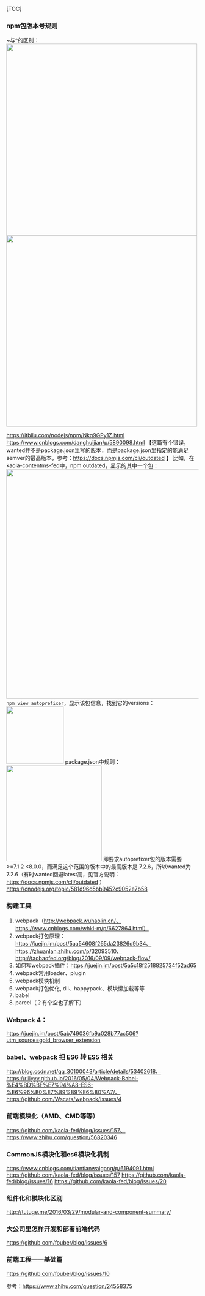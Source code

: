 [TOC]

### npm包版本号规则
~与^的区别：
<img src="http://chuantu.biz/t6/280/1523356501x-1404764247.png" width="500" />
<img src="http://chuantu.biz/t6/280/1523356525x-1566657543.png" width="500" />

https://itbilu.com/nodejs/npm/Nkq9GPy1Z.html
https://www.cnblogs.com/danghuijian/p/5890098.html
【这篇有个错误，wanted并不是package.json里写的版本，而是package.json里指定的能满足semver的最高版本，参考：https://docs.npmjs.com/cli/outdated 】
比如，在kaola-contentms-fed中，npm outdated，显示的其中一个包：
<img src="http://chuantu.biz/t6/280/1523356600x-1566657543.png" width="600"/>
`npm view autoprefixer`，显示该包信息，找到它的versions：
<img src="http://chuantu.biz/t6/280/1523356639x-1566657543.jpg" width="150" />
package.json中规则：
<img src="http://chuantu.biz/t6/280/1523356666x-1566657543.png" width="250" />
即要求autoprefixer包的版本需要>=7.1.2 <8.0.0，而满足这个范围的版本中的最高版本是 7.2.6，所以wanted为7.2.6（有时wanted回避latest高，见官方说明：https://docs.npmjs.com/cli/outdated ）
https://cnodejs.org/topic/581d96d5bb9452c9052e7b58


### 构建工具
1. webpack（http://webpack.wuhaolin.cn/、https://www.cnblogs.com/whkl-m/p/6627864.html）
2. webpack打包原理：https://juejin.im/post/5aa54608f265da23826d9b34、https://zhuanlan.zhihu.com/p/32093510、http://taobaofed.org/blog/2016/09/09/webpack-flow/
3. 如何写webpack插件：https://juejin.im/post/5a5c18f2518825734f52ad65
4. webpack常用loader、plugin
5. webpack模块机制
5. webpack打包优化, dll、happypack、模块懒加载等等
4. babel
5. parcel（？有个空也了解下）


### Webpack 4：
https://juejin.im/post/5ab749036fb9a028b77ac506?utm_source=gold_browser_extension
### babel、webpack 把 ES6 转 ES5 相关
http://blog.csdn.net/qq_30100043/article/details/53402618、https://rlilyyy.github.io/2016/05/04/Webpack-Babel-%E4%BD%BF%E7%94%A8-ES6-%E6%96%B0%E7%89%B9%E6%80%A7/、https://github.com/Wscats/webpack/issues/4
### 前端模块化（AMD、CMD等等）
https://github.com/kaola-fed/blog/issues/157、https://www.zhihu.com/question/56820346

### CommonJS模块化和es6模块化机制
https://www.cnblogs.com/tiantianwaigong/p/6194091.html
https://github.com/kaola-fed/blog/issues/157
https://github.com/kaola-fed/blog/issues/16
https://github.com/kaola-fed/blog/issues/20

### 组件化和模块化区别
http://tutuge.me/2016/03/29/modular-and-component-summary/
### 大公司里怎样开发和部署前端代码
https://github.com/fouber/blog/issues/6
### 前端工程——基础篇
https://github.com/fouber/blog/issues/10


参考：https://www.zhihu.com/question/24558375